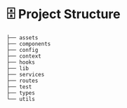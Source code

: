 # 🗄️ Project Structure

```
├── assets
├── components
├── config
├── context
├── hooks
├── lib
├── services
├── routes
├── test
├── types
└── utils
